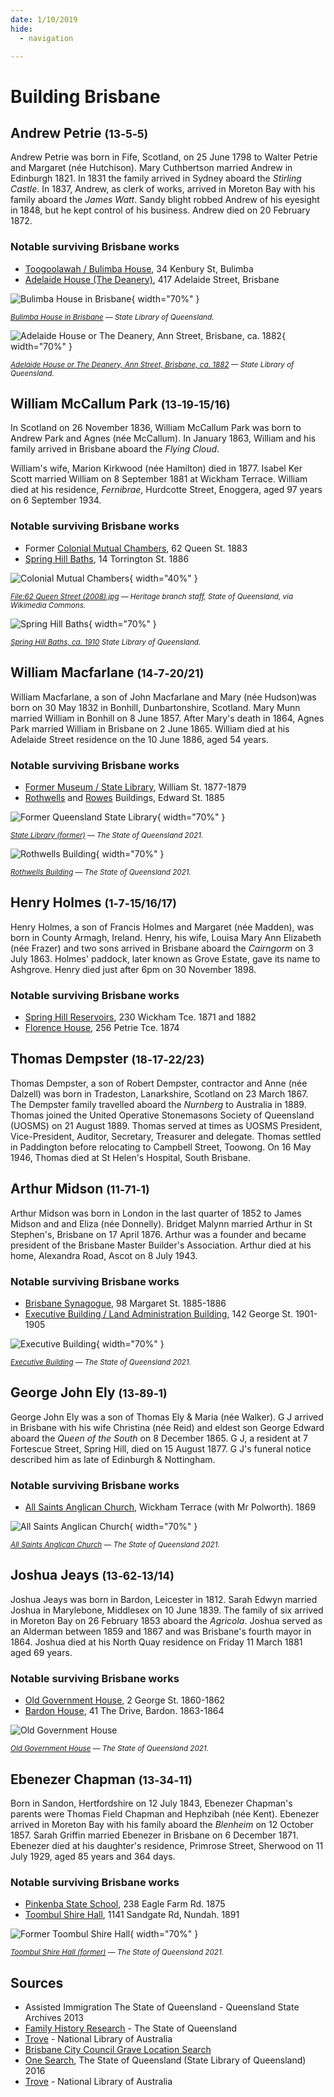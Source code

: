 ```yaml
---
date: 1/10/2019
hide:
  - navigation

---
```


# Building Brisbane 

<!--
Introduction

???+ directions "Directions" 

    Starting point
    Walking directions to first headstone... is the grave of...
    
    ![](../assets/404.png){ width="15%" }
-->

## Andrew Petrie <small>(13‑5‑5)</small>

Andrew Petrie was born in Fife, Scotland, on 25 June 1798 to Walter Petrie and Margaret (née Hutchison). Mary Cuthbertson married Andrew in Edinburgh 1821. In 1831 the family arrived in Sydney aboard the *Stirling Castle*. In 1837, Andrew, as clerk of works, arrived in Moreton Bay with his family aboard the *James Watt*. Sandy blight robbed Andrew of his eyesight in 1848, but he kept control of his business. Andrew died on 20 February 1872.

### Notable surviving Brisbane works

- [Toogoolawah / Bulimba House](https://apps.des.qld.gov.au/heritage-register/detail/?id=600179), 34 Kenbury St, Bulimba
- [Adelaide House (The Deanery)](https://apps.des.qld.gov.au/heritage-register/detail/?id=600078), 417 Adelaide Street, Brisbane

![Bulimba House in Brisbane](../assets/bulimba-house.jpg){ width="70%" }  

*<small>[Bulimba House in Brisbane](http://onesearch.slq.qld.gov.au/permalink/f/1upgmng/slq_alma21218956340002061) — State Library of Queensland.</small>*

![Adelaide House or The Deanery, Ann Street, Brisbane, ca. 1882](../assets/adelaide-house.jpg){ width="70%" }  

*<small>[Adelaide House or The Deanery, Ann Street, Brisbane, ca. 1882](http://onesearch.slq.qld.gov.au/permalink/f/1upgmng/slq_alma21220456580002061) — State Library of Queensland.</small>*


<!--
??? directions "Directions" 

    Walking directions to next headstone... is the grave of...
    
    ![](../assets/404.png){ width="15%" }
-->

## William McCallum Park <small>(13‑19‑15/16)</small>

In Scotland on 26 November 1836, William McCallum Park was born to Andrew Park and Agnes (née McCallum). In January 1863, William and his family arrived in Brisbane aboard the *Flying Cloud*.

William's wife, Marion Kirkwood (née Hamilton) died in 1877. Isabel Ker Scott married William on 8 September 1881 at Wickham Terrace. William died at his residence, *Fernibrae*, Hurdcotte Street, Enoggera, aged 97 years on 6 September 1934.

### Notable surviving Brisbane works

- Former [Colonial Mutual Chambers](https://apps.des.qld.gov.au/heritage-register/detail/?id=600160), 62 Queen St. 1883
- [Spring Hill Baths](https://apps.des.qld.gov.au/heritage-register/detail/?id=600313), 14 Torrington St. 1886


![Colonial Mutual Chambers](../assets/colonial-mutual-chambers.jpg){ width="40%" }  

*<small>[File:62 Queen Street (2008).jpg](https://commons.wikimedia.org/wiki/File:62_Queen_Street_(2008).jpg) — Heritage branch staff, State of Queensland, via Wikimedia Commons.</small>*

![Spring Hill Baths](../assets/spring-hill-baths.jpg){ width="70%" }  

*<small>[Spring Hill Baths, ca. 1910](http://onesearch.slq.qld.gov.au/permalink/f/1upgmng/slq_alma21218338600002061) State Library of Queensland.</small>*


## William Macfarlane <small>(14‑7‑20/21)</small>

William Macfarlane, a son of John Macfarlane and Mary (née Hudson)was born on 30 May 1832 in Bonhill, Dunbartonshire, Scotland. Mary Munn married William in Bonhill on 8 June 1857. After Mary's death in 1864, Agnes Park married William in Brisbane on 2 June 1865. William died at his Adelaide Street residence on the 10 June 1886, aged 54 years.

### Notable surviving Brisbane works

- [Former Museum / State Library](https://apps.des.qld.gov.au/heritage-register/detail/?id=600177), William St. 1877-1879
- [Rothwells](https://apps.des.qld.gov.au/heritage-register/detail/?id=600094) and [Rowes](https://apps.des.qld.gov.au/heritage-register/detail/?id=600095) Buildings, Edward St. 1885

![Former Queensland State Library](../assets/state-library-former.jpg){ width="70%" }  

*<small>[State Library (former)](https://apps.des.qld.gov.au/heritage-register/detail/?id=600177#) — The State of Queensland 2021.</small>*


![Rothwells Building](../assets/rothwells-building.jpg){ width="70%" }  

*<small>[Rothwells Building](https://apps.des.qld.gov.au/heritage-register/detail/?id=600094) — The State of Queensland 2021.</small>*

<!--
![Rowes Building](../assets/rowes-building.jpg){ width="40%" }  

*<small>[Rowes Building](https://apps.des.qld.gov.au/heritage-register/detail/?id=600095#) — The State of Queensland 2021.</small>*
-->

## Henry Holmes <small>(1‑7‑15/16/17)</small>

Henry Holmes, a son of Francis Holmes and Margaret (née Madden), was born in County Armagh, Ireland. Henry, his wife, Louisa Mary Ann Elizabeth (née Frazer) and two sons arrived in Brisbane aboard the *Cairngorm* on 3 July 1863. Holmes' paddock, later known as Grove Estate, gave its name to Ashgrove. Henry died just after 6pm on 30 November 1898.

### Notable surviving Brisbane works

- [Spring Hill Reservoirs](https://apps.des.qld.gov.au/heritage-register/detail/?id=600174), 230 Wickham Tce. 1871 and 1882 
- [Florence House](https://heritage.brisbane.qld.gov.au/heritage-places/391), 256 Petrie Tce. 1874


## Thomas Dempster <small>(18‑17‑22/23)</small>

Thomas Dempster, a son of Robert Dempster, contractor and Anne (née Dalzell) was born in Tradeston, Lanarkshire, Scotland on 23 March 1867. The Dempster family travelled aboard the *Nurnberg* to Australia in 1889. Thomas joined the United Operative Stonemasons Society of Queensland (UOSMS) on 21 August 1889. Thomas served at times as UOSMS President, Vice-President, Auditor, Secretary, Treasurer and delegate. Thomas settled in Paddington before relocating to Campbell Street, Toowong. On 16 May 1946, Thomas died at St Helen's Hospital, South Brisbane.

<!-- what did he do? -->


## Arthur Midson <small>(11‑71‑1)</small>

Arthur Midson was born in London in the last quarter of 1852 to James Midson and and Eliza (née Donnelly). Bridget Malynn married Arthur in St Stephen's, Brisbane on 17 April 1876. Arthur was a founder and became president of the Brisbane Master Builder's Association. Arthur died at his home, Alexandra Road, Ascot on 8 July 1943.

### Notable surviving Brisbane works

- [Brisbane Synagogue](https://apps.des.qld.gov.au/heritage-register/detail/?id=600127), 98 Margaret St. 1885-1886
- [Executive Building / Land Administration Building](https://apps.des.qld.gov.au/heritage-register/detail/?id=600123), 142 George St. 1901-1905


![Executive Building](../assets/executive-building.jpg){ width="70%" }  

*<small>[Executive Building](https://apps.des.qld.gov.au/heritage-register/detail/?id=600123#) — The State of Queensland 2021.</small>*


## George John Ely <small>(13‑89‑1)</small>

George John Ely was a son of Thomas Ely & Maria (née Walker). G J arrived in Brisbane with his wife Christina (née Reid) and eldest son George Edward aboard the *Queen of the South* on 8 December 1865. G J, a resident at 7 Fortescue Street, Spring Hill, died on 15 August 1877. G J's funeral notice described him as late of Edinburgh & Nottingham.

### Notable surviving Brisbane works

- [All Saints Anglican Church](https://apps.des.qld.gov.au/heritage-register/detail/?id=600168), Wickham Terrace (with Mr Polworth). 1869


![All Saints Anglican Church](../assets/all-saints-anglican-church-2009.jpg){ width="70%" }  

*<small>[All Saints Anglican Church](https://apps.des.qld.gov.au/heritage-register/detail/?id=600168#) — The State of Queensland 2021.</small>*


## Joshua Jeays <small>(13‑62‑13/14)</small>

Joshua Jeays was born in Bardon, Leicester in 1812. Sarah Edwyn married Joshua in Marylebone, Middlesex on 10 June 1839. The family of six arrived in Moreton Bay on 26 February 1853 aboard the *Agricola*. Joshua served as an Alderman between 1859 and 1867 and was Brisbane's fourth mayor in 1864. Joshua died at his North Quay residence on Friday 11 March 1881 aged 69 years.

### Notable surviving Brisbane works

- [Old Government House](https://apps.des.qld.gov.au/heritage-register/detail/?id=600118), 2 George St. 1860-1862
- [Bardon House](https://apps.des.qld.gov.au/heritage-register/detail/?id=600053), 41 The Drive, Bardon. 1863-1864


![Old Government House](../assets/old-government-house.jpg)

*<small>[Old Government House](https://apps.des.qld.gov.au/heritage-register/detail/?id=600118) — The State of Queensland 2021.</small>*

## Ebenezer Chapman <small>(13‑34‑11)</small>

Born in Sandon, Hertfordshire on 12 July 1843, Ebenezer Chapman's parents were Thomas Field Chapman and Hephzibah (née Kent). Ebenezer arrived in Moreton Bay with his family aboard the *Blenheim* on 12 October 1857. Sarah Griffin married Ebenezer in Brisbane on 6 December 1871. Ebenezer died at his daughter's residence, Primrose Street, Sherwood on 11 July 1929, aged 85 years and 364 days.

### Notable surviving Brisbane works

- [Pinkenba State School](https://heritage.brisbane.qld.gov.au/heritage-places/1361), 238 Eagle Farm Rd. 1875
- [Toombul Shire Hall](https://apps.des.qld.gov.au/heritage-register/detail/?id=600272), 1141 Sandgate Rd, Nundah. 1891


![Former Toombul Shire Hall](../assets/toombul-shire-hall-former.jpg){ width="70%" } 

*<small>[Toombul Shire Hall (former)](https://apps.des.qld.gov.au/heritage-register/detail/?id=600272) — The State of Queensland 2021.</small>*

<!--
## Acknowledgements

Compiled and presented by 
-->

## Sources

- Assisted Immigration The State of Queensland - Queensland State Archives 2013 
- [Family History Research](https://www.familyhistory.bdm.qld.gov.au) - The State of Queensland
- [Trove](https://trove.nla.gov.au) - National Library of Australia
- [Brisbane City Council Grave Location Search](https://graves.brisbane.qld.gov.au)
- [One Search](https://www.slq.qld.gov.au/search), The State of Queensland (State Library of Queensland) 2016 
- [Trove](https://trove.nla.gov.au) - National Library of Australia

<!--
<div class="noprint" markdown="1">

## Brochure

**[Download this walk](../assets/guides/boh.pdf)** - designed to be printed and folded in half to make an A5 brochure.

</div>
-->
